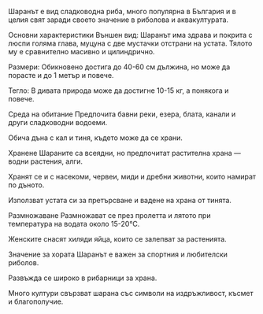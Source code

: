 Шаранът е вид сладководна риба, много популярна в България и в целия свят заради своето значение в риболова и аквакултурата.

Основни характеристики
Външен вид: Шаранът има здрава и покрита с люспи голяма глава, муцуна с две мустачки отстрани на устата. Тялото му е сравнително масивно и цилиндрично.

Размери: Обикновено достига до 40-60 см дължина, но може да порасте и до 1 метър и повече.

Тегло: В дивата природа може да достигне 10-15 кг, а понякога и повече.

Среда на обитание
Предпочита бавни реки, езера, блата, канали и други сладководни водоеми.

Обича дъна с кал и тиня, където може да се храни.

Хранене
Шараните са всеядни, но предпочитат растителна храна — водни растения, алги.

Хранят се и с насекоми, червеи, миди и дребни животни, които намират по дъното.

Използват устата си за претърсване и вадене на храна от тинята.

Размножаване
Размножават се през пролетта и лятото при температура на водата около 15-20°C.

Женските снасят хиляди яйца, които се залепват за растенията.

Значение за хората
Шаранът е важен за спортния и любителски риболов.

Развъжда се широко в рибарници за храна.

Много култури свързват шарана със символи на издръжливост, късмет и благополучие.

